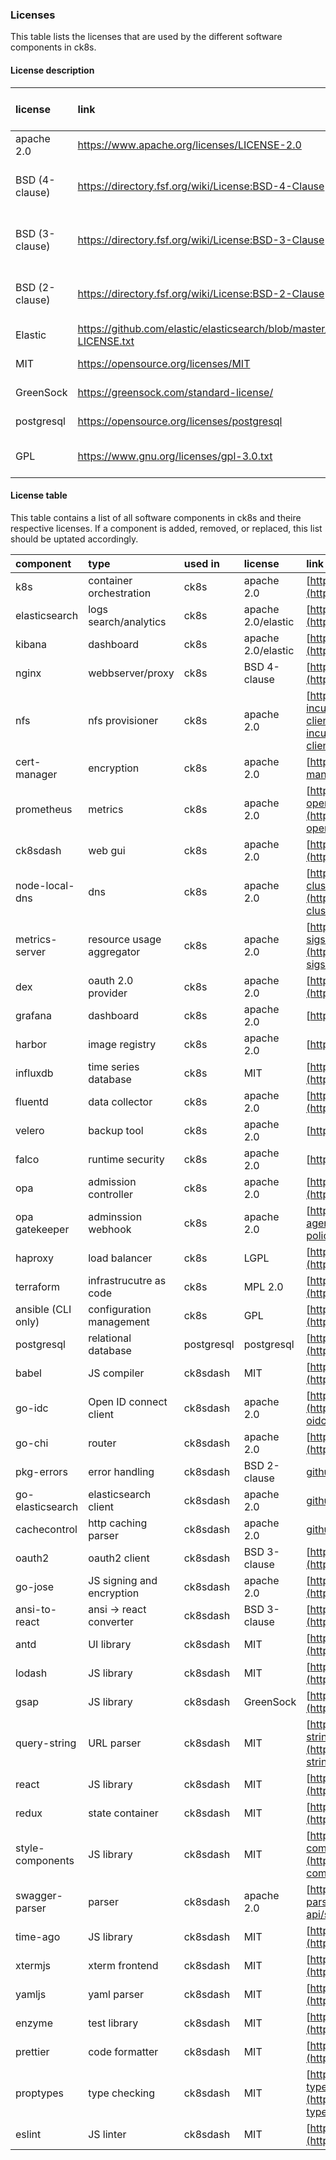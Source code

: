 ### Licenses
This table lists the licenses that are used by the different software components in ck8s.

#### License description
| license | link | summary | OK for ck8s | comment |
| :-- | :-- | :-- | :-- | :-- |
| apache 2.0 | https://www.apache.org/licenses/LICENSE-2.0 | https://tldrlegal.com/license/apache-license-2.0-(apache-2.0) | YES | Permissive license |
| BSD (4-clause) | https://directory.fsf.org/wiki/License:BSD-4-Clause | https://tldrlegal.com/license/4-clause-bsd | YES | Need to credit the copyright holders |
| BSD (3-clause) | https://directory.fsf.org/wiki/License:BSD-3-Clause | https://tldrlegal.com/license/bsd-3-clause-license-(revised) | YES | Need to credit the copyright holders |
| BSD (2-clause) | https://directory.fsf.org/wiki/License:BSD-2-Clause | https://tldrlegal.com/license/bsd-2-clause-license-(freebsd) | YES | Need to credit the copyright holders |
| Elastic | https://github.com/elastic/elasticsearch/blob/master/licenses/ELASTIC-LICENSE.txt | | NO | Disallows SaaS |
| MIT | https://opensource.org/licenses/MIT | https://tldrlegal.com/license/mit-license | YES | Permissive license |
| GreenSock | https://greensock.com/standard-license/ | | NO | Disallows paid SaaS |
| postgresql | https://opensource.org/licenses/postgresql | https://tldrlegal.com/license/postgresql-license-(postgresql) | YES | Permissive license |  
| GPL | https://www.gnu.org/licenses/gpl-3.0.txt | https://tldrlegal.com/license/gnu-lesser-general-public-license-v3-(lgpl-3) | YES | Permissive license |

#### License table
This table contains a list of all software components in ck8s and theire respective licenses. If a component is added, removed, or replaced, this list should be uptated accordingly.

| component          | type                      | used in    | license            | link |
| :-- | :--| :-- | :-- | :-- |
| k8s                | container orchestration   | ck8s       | apache 2.0         | [https://kubernetes.io/](https://kubernetes.io/) |
| elasticsearch      | logs search/analytics     | ck8s       | apache 2.0/elastic | [https://www.elastic.co/](https://www.elastic.co/) |
| kibana             | dashboard                 | ck8s       | apache 2.0/elastic | [https://www.elastic.co/](https://www.elastic.co/) |
| nginx              | webbserver/proxy          | ck8s       | BSD 4-clause       | [https://www.nginx.com/](https://www.nginx.com/) |
| nfs                | nfs provisioner           | ck8s       | apache 2.0         | [https://github.com/kubernetes-incubator/external-storage/tree/master/nfs-client](https://github.com/kubernetes-incubator/external-storage/tree/master/nfs-client) |
| cert-manager       | encryption                | ck8s       | apache 2.0         | [https://cert-manager.io/](https://cert-manager.io/) |
| prometheus         | metrics                   | ck8s       | apache 2.0         | [https://github.com/coreos/prometheus-operator](https://github.com/coreos/prometheus-operator) |
| ck8sdash           | web gui                   | ck8s       | apache 2.0         | [https://github.com/elastisys/ck8s-dash](https://github.com/elastisys/ck8s-dash) |
| node-local-dns     | dns                       | ck8s       | apache 2.0         | [https://kubernetes.io/docs/tasks/administer-cluster/nodelocaldns/](https://kubernetes.io/docs/tasks/administer-cluster/nodelocaldns/) |
| metrics-server     | resource usage aggregator | ck8s       | apache 2.0         | [https://github.com/kubernetes-sigs/metrics-server](https://github.com/kubernetes-sigs/metrics-server) |
| dex                | oauth 2.0 provider        | ck8s       | apache 2.0         | [https://github.com/dexidp/dex](https://github.com/dexidp/dex) |
| grafana            | dashboard                 | ck8s       | apache 2.0         | [https://grafana.com/](https://grafana.com/) |
| harbor             | image registry            | ck8s       | apache 2.0         | [https://goharbor.io/](https://goharbor.io/) |
| influxdb           | time series database      | ck8s       | MIT                | [https://www.influxdata.com/](https://www.influxdata.com/) |
| fluentd            | data collector            | ck8s       | apache 2.0         | [https://www.fluentd.org/](https://www.fluentd.org/) |
| velero             | backup tool               | ck8s       | apache 2.0         | [https://velero.io/](https://velero.io/) |
| falco              | runtime security          | ck8s       | apache 2.0         | [https://falco.org/](https://falco.org/) |
| opa                | admission controller      | ck8s       | apache 2.0         | [https://www.openpolicyagent.org/](https://www.openpolicyagent.org/) |
| opa gatekeeper     | adminssion webhook        | ck8s       | apache 2.0         | [https://github.com/open-policy-agent/gatekeeper](https://github.com/open-policy-agent/gatekeeper) |
| haproxy            | load balancer             | ck8s       | LGPL               | [http://www.haproxy.org/](http://www.haproxy.org/) |
| terraform          | infrastrucutre as code    | ck8s       | MPL 2.0            | [https://www.terraform.io/](https://www.terraform.io/) |
| ansible (CLI only) | configuration management  | ck8s       | GPL                | [https://www.ansible.com/](https://www.ansible.com/) |
| postgresql         | relational database       | postgresql | postgresql         | [https://www.postgresql.org/](https://www.postgresql.org/) |
| babel              | JS compiler               | ck8sdash   | MIT                | [https://github.com/babel/babel](https://github.com/babel/babel) |
| go-idc             | Open ID connect client    | ck8sdash   | apache 2.0         | [https://github.com/coreos/go-oidc/](https://github.com/coreos/go-oidc/blob/v2/LICENSE) |
| go-chi             | router                    | ck8sdash   | apache 2.0         | [https://github.com/go-chi](https://github.com/go-chi) |
| pkg-errors         | error handling            | ck8sdash   | BSD 2-clause       | [github.com/pkg/errors](http://github.com/pkg/errors) |
| go-elasticsearch   | elasticsearch client      | ck8sdash   | apache 2.0         | [github.com/elastic/go-elasticsearch](http://github.com/elastic/go-elasticsearch) |
| cachecontrol       | http caching parser       | ck8sdash   | apache 2.0         | [github.com/pquerna/cachecontrol](http://github.com/pquerna/cachecontrol) |
| oauth2             | oauth2 client             | ck8sdash   | BSD 3-clause       | [https://pkg.go.dev/golang.org/x/oauth2](https://pkg.go.dev/golang.org/x/oauth2) |
| go-jose            | JS signing and encryption | ck8sdash   | apache 2.0         | [https://github.com/square/go-jose](https://github.com/square/go-jose) |
| ansi-to-react      | ansi -> react converter   | ck8sdash   | BSD 3-clause       | [https://github.com/nteract/ansi-to-react](https://github.com/nteract/ansi-to-react) |
| antd               | UI library                | ck8sdash   | MIT                | [https://www.npmjs.com/package/antd](https://www.npmjs.com/package/antd) |
| lodash             | JS library                | ck8sdash   | MIT                | [https://github.com/lodash/lodash](https://github.com/lodash/lodash) |
| gsap               | JS library                | ck8sdash   | GreenSock          | [https://github.com/greensock/GSAP](https://github.com/greensock/GSAP) |
| query-string       | URL parser                | ck8sdash   | MIT                | [https://www.npmjs.com/package/query-string](https://www.npmjs.com/package/query-string) |
| react              | JS library                | ck8sdash   | MIT                | [https://github.com/facebook/react](https://github.com/facebook/react) |
| redux              | state container           | ck8sdash   | MIT                | [https://github.com/reduxjs/redux](https://github.com/reduxjs/redux) |
| style-components   | JS library                | ck8sdash   | MIT                | [https://github.com/styled-components/styled-components](https://github.com/styled-components/styled-components) |
| swagger-parser     | parser                    | ck8sdash   | apache 2.0         | [https://github.com/swagger-api/swagger-parser](https://github.com/swagger-api/swagger-parser) |
| time-ago           | JS library                | ck8sdash   | MIT                | [https://github.com/hustcc/timeago](https://github.com/hustcc/timeago) |
| xtermjs            | xterm frontend            | ck8sdash   | MIT                | [https://github.com/xtermjs/xterm.js/](https://github.com/xtermjs/xterm.js/) |
| yamljs             | yaml parser               | ck8sdash   | MIT                | [https://www.npmjs.com/package/yamljs](https://www.npmjs.com/package/yamljs) |
| enzyme             | test library              | ck8sdash   | MIT                | [https://github.com/enzymejs/enzyme](https://github.com/enzymejs/enzyme) |
| prettier           | code formatter            | ck8sdash   | MIT                | [https://github.com/prettier/prettier](https://github.com/prettier/prettier) |
| proptypes          | type checking             | ck8sdash   | MIT                | [https://www.npmjs.com/package/prop-types](https://www.npmjs.com/package/prop-types) |
| eslint             | JS linter                 | ck8sdash   | MIT                | [https://github.com/eslint/eslint](https://github.com/eslint/eslint) |
